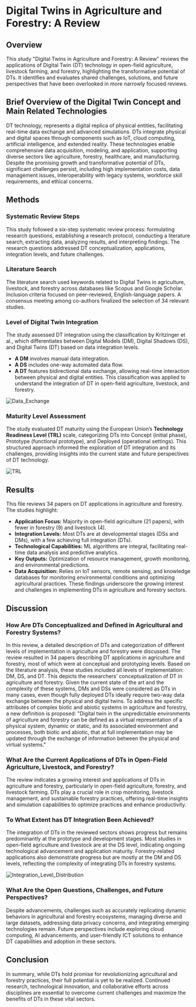 # Digital Twins in Agriculture and Forestry: A Review

## Overview

This study "Digital Twins in Agriculture and Forestry: A Review" reviews the applications of Digital Twin (DT) technology in open-field agriculture, livestock farming, and forestry, highlighting the transformative potential of DTs.
It identifies and evaluates shared challenges, solutions, and future perspectives that have been overlooked in more narrowly focused reviews.

## Brief Overview of the Digital Twin Concept and Main Related Technologies

DT technology, represents a digital replica of physical entities, facilitating real-time data exchange and advanced simulations. DTs integrate physical and digital spaces through components such as IoT, cloud computing, artificial intelligence, and extended reality. These technologies enable comprehensive data acquisition, modeling, and application, supporting diverse sectors like agriculture, forestry, healthcare, and manufacturing. Despite the promising growth and transformative potential of DTs, significant challenges persist, including high implementation costs, data management issues, interoperability with legacy systems, workforce skill requirements, and ethical concerns.

## Methods

### Systematic Review Steps

This study followed a six-step systematic review process: formulating research questions, establishing a research protocol, conducting a literature search, extracting data, analyzing results, and interpreting findings. The research questions addressed DT conceptualization, applications, integration levels, and future challenges. 

### Literature Search

The literature search used keywords related to Digital Twins in agriculture, livestock, and forestry across databases like Scopus and Google Scholar. Inclusion criteria focused on peer-reviewed, English-language papers. A consensus meeting among co-authors finalized the selection of 34 relevant studies.

### Level of Digital Twin Integration

The study assessed DT integration using the classification by Kritzinger et al., which differentiates between Digital Models (DM), Digital Shadows (DS), and Digital Twins (DT) based on data integration levels.
- **A DM** involves manual data integration.
- **A DS** includes one-way automated data flow.
- **A DT** features bidirectional data exchange, allowing real-time interaction between physical and digital entities.
This classification was applied to understand the integration of DT in open-field agriculture, livestock, and forestry.

![Data_Exchange](https://github.com/user-attachments/assets/e5060995-4038-44c4-8ef3-f142acbf3371)


### Maturity Level Assessment

The study evaluated DT maturity using the European Union’s **Technology Readiness Level (TRL)** scale, categorizing DTs into Concept (initial phase), Prototype (functional prototype), and Deployed (operational settings). This structured approach informed the exploration of DT integration and its challenges, providing insights into the current state and future perspectives of DT technology.

![TRL](https://github.com/user-attachments/assets/24a905a2-a52a-46aa-a77e-f262802ddbd1)


## Results

This file reviews 34 papers on DT applications in agriculture and forestry. The studies highlight:

- **Application Focus:** Majority in open-field agriculture (21 papers), with fewer in forestry (9) and livestock (4).
- **Integration Levels:** Most DTs are at developmental stages (DSs and DMs), with a few achieving full integration (DTs).
- **Technological Capabilities:** ML algorithms are integral, facilitating real-time data analysis and predictive analytics.
- **Key Outputs:** Optimization of resource management, growth monitoring, and environmental predictions.
- **Data Acquisition:** Relies on IoT sensors, remote sensing, and knowledge databases for monitoring environmental conditions and optimizing agricultural practices.
These findings underscore the growing interest and challenges in implementing DTs in agriculture and forestry sectors.

## Discussion

### How Are DTs Conceptualized and Defined in Agricultural and Forestry Systems?

In this review, a detailed description of DTs and categorization of different levels of implementation in agriculture and forestry were discussed. The review resulted in 34 papers describing DT applications in agriculture and forestry, most of which were at conceptual and prototyping levels. Based on the literature analysis, these studies included all levels of implementation: DM, DS, and DT. This depicts the researchers’ conceptualization of DT in agriculture and forestry. Given the current state of the art and the complexity of these systems, DMs and DSs were considered as DTs in many cases, even though fully deployed DTs ideally require two-way data exchange between the physical and digital twins.
To address the specific attributes of complex biotic and abiotic systems in agriculture and forestry, a new definition is proposed:
"Digital twin in the unpredictable environments of agriculture and forestry can be defined as a virtual representation of a physical system, dynamic or static, and its associated environment and processes, both biotic and abiotic, that at full implementation may be updated through the exchange of information between the physical and virtual systems."

### What Are the Current Applications of DTs in Open-Field Agriculture, Livestock, and Forestry?

The review indicates a growing interest and applications of DTs in agriculture and forestry, particularly in open-field agriculture, forestry, and livestock farming. DTs play a crucial role in crop monitoring, livestock management, and sustainable forestry practices, offering real-time insights and simulation capabilities to optimize practices and enhance productivity.

### To What Extent has DT Integration Been Achieved?

The integration of DTs in the reviewed sectors shows progress but remains predominantly at the prototype and development stages. Most studies in open-field agriculture and livestock are at the DS level, indicating ongoing technological advancement and application maturity. Forestry-related applications also demonstrate progress but are mostly at the DM and DS levels, reflecting the complexity of integrating DTs in forestry systems.

![Integration_Level_Distribution](https://github.com/user-attachments/assets/48a353f6-8c5b-408d-ac0e-65f42459fa63)

### What Are the Open Questions, Challenges, and Future Perspectives?

Despite advancements, challenges such as accurately replicating dynamic behaviors in agricultural and forestry ecosystems, managing diverse and large datasets, addressing data privacy concerns, and integrating emerging technologies remain. Future perspectives include exploring cloud computing, AI advancements, and user-friendly ICT solutions to enhance DT capabilities and adoption in these sectors.

## Conclusion

In summary, while DTs hold promise for revolutionizing agricultural and forestry practices, their full potential is yet to be realized. Continued research, technological innovation, and collaborative efforts across disciplines are essential to overcome current challenges and maximize the benefits of DTs in these vital sectors.

